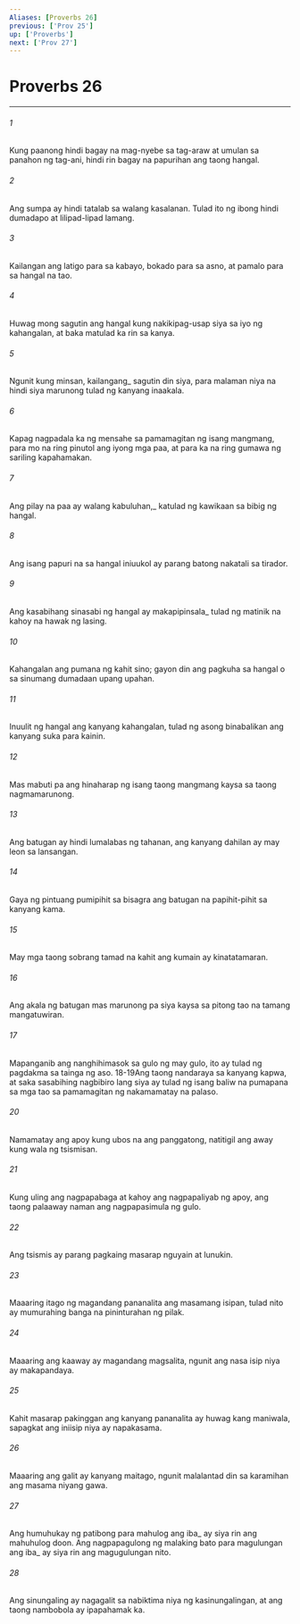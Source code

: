 ```yaml
---
Aliases: [Proverbs 26]
previous: ['Prov 25']
up: ['Proverbs']
next: ['Prov 27']
---
```

# Proverbs 26

***






















###### 1 










Kung paanong hindi bagay na mag-nyebe sa tag-araw at umulan sa panahon ng tag-ani, hindi rin bagay na papurihan ang taong hangal. 





















###### 2 










Ang sumpa ay hindi tatalab sa walang kasalanan. Tulad ito ng ibong hindi dumadapo at lilipad-lipad lamang. 





















###### 3 










Kailangan ang latigo para sa kabayo, bokado para sa asno, at pamalo para sa hangal na tao. 





















###### 4 










Huwag mong sagutin ang hangal kung nakikipag-usap siya sa iyo ng kahangalan, at baka matulad ka rin sa kanya. 





















###### 5 










Ngunit kung minsan, kailangang_ sagutin din siya, para malaman niya na hindi siya marunong tulad ng kanyang inaakala. 





















###### 6 










Kapag nagpadala ka ng mensahe sa pamamagitan ng isang mangmang, para mo na ring pinutol ang iyong mga paa, at para ka na ring gumawa ng sariling kapahamakan. 





















###### 7 










Ang pilay na paa ay walang kabuluhan,_ katulad ng kawikaan sa bibig ng hangal. 





















###### 8 










Ang isang papuri na sa hangal iniuukol ay parang batong nakatali sa tirador. 





















###### 9 










Ang kasabihang sinasabi ng hangal ay makapipinsala_ tulad ng matinik na kahoy na hawak ng lasing. 





















###### 10 










Kahangalan ang pumana ng kahit sino; gayon din ang pagkuha sa hangal o sa sinumang dumadaan upang upahan. 





















###### 11 










Inuulit ng hangal ang kanyang kahangalan, tulad ng asong binabalikan ang kanyang suka para kainin. 





















###### 12 










Mas mabuti pa ang hinaharap ng isang taong mangmang kaysa sa taong nagmamarunong. 





















###### 13 










Ang batugan ay hindi lumalabas ng tahanan, ang kanyang dahilan ay may leon sa lansangan. 





















###### 14 










Gaya ng pintuang pumipihit sa bisagra ang batugan na papihit-pihit sa kanyang kama. 





















###### 15 










May mga taong sobrang tamad na kahit ang kumain ay kinatatamaran. 





















###### 16 










Ang akala ng batugan mas marunong pa siya kaysa sa pitong tao na tamang mangatuwiran. 





















###### 17 










Mapanganib ang nanghihimasok sa gulo ng may gulo, ito ay tulad ng pagdakma sa tainga ng aso. 18-19Ang taong nandaraya sa kanyang kapwa, at saka sasabihing nagbibiro lang siya ay tulad ng isang baliw na pumapana sa mga tao sa pamamagitan ng nakamamatay na palaso. 





















###### 20 










Namamatay ang apoy kung ubos na ang panggatong, natitigil ang away kung wala ng tsismisan. 





















###### 21 










Kung uling ang nagpapabaga at kahoy ang nagpapaliyab ng apoy, ang taong palaaway naman ang nagpapasimula ng gulo. 





















###### 22 










Ang tsismis ay parang pagkaing masarap nguyain at lunukin. 





















###### 23 










Maaaring itago ng magandang pananalita ang masamang isipan, tulad nito ay mumurahing banga na pininturahan ng pilak. 





















###### 24 










Maaaring ang kaaway ay magandang magsalita, ngunit ang nasa isip niya ay makapandaya. 





















###### 25 










Kahit masarap pakinggan ang kanyang pananalita ay huwag kang maniwala, sapagkat ang iniisip niya ay napakasama. 





















###### 26 










Maaaring ang galit ay kanyang maitago, ngunit malalantad din sa karamihan ang masama niyang gawa. 





















###### 27 










Ang humuhukay ng patibong para mahulog ang iba_ ay siya rin ang mahuhulog doon. Ang nagpapagulong ng malaking bato para magulungan ang iba_ ay siya rin ang magugulungan nito. 





















###### 28 










Ang sinungaling ay nagagalit sa nabiktima niya ng kasinungalingan, at ang taong nambobola ay ipapahamak ka.
